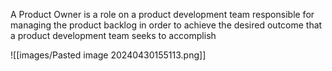 A Product Owner is a role on a product development team responsible for managing the product backlog in order to achieve the desired outcome that a product development team seeks to accomplish


![[images/Pasted image 20240430155113.png]]
